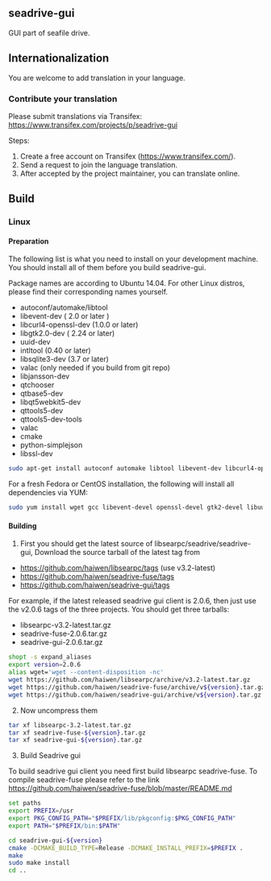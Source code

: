 ## seadrive-gui 

GUI part of seafile drive.

## Internationalization

You are welcome to add translation in your language.

### Contribute your translation

Please submit translations via Transifex: https://www.transifex.com/projects/p/seadrive-gui

Steps:

1. Create a free account on Transifex (https://www.transifex.com/).
2. Send a request to join the language translation.
3. After accepted by the project maintainer, you can translate online.

## Build

### Linux

#### Preparation

The following list is what you need to install on your development machine. You should install all of them before you build seadrive-gui.

Package names are according to Ubuntu 14.04. For other Linux distros, please find their corresponding names yourself.

* autoconf/automake/libtool
* libevent-dev ( 2.0 or later )
* libcurl4-openssl-dev  (1.0.0 or later)
* libgtk2.0-dev ( 2.24 or later)
* uuid-dev
* intltool (0.40 or later)
* libsqlite3-dev (3.7 or later)
* valac  (only needed if you build from git repo)
* libjansson-dev
* qtchooser
* qtbase5-dev
* libqt5webkit5-dev
* qttools5-dev
* qttools5-dev-tools
* valac
* cmake
* python-simplejson
* libssl-dev

```bash
sudo apt-get install autoconf automake libtool libevent-dev libcurl4-openssl-dev libgtk2.0-dev uuid-dev intltool libsqlite3-dev valac libjansson-dev cmake qtchooser qtbase5-dev libqt5webkit5-dev qttools5-dev qttools5-dev-tools libssl-dev
```

For a fresh Fedora or CentOS installation, the following will install all dependencies via YUM:

```bash
sudo yum install wget gcc libevent-devel openssl-devel gtk2-devel libuuid-devel sqlite-devel jansson-devel intltool cmake libtool vala gcc-c++ qt5-qtbase-devel qt5-qttools-devel qt5-qtwebkit-devel libcurl-devel openssl-devel
```

#### Building

1. First you should get the latest source of libsearpc/seadrive/seadrive-gui,
Download the source tarball of the latest tag from

* https://github.com/haiwen/libsearpc/tags (use v3.2-latest)
* https://github.com/haiwen/seadrive-fuse/tags
* https://github.com/haiwen/seadrive-gui/tags

For example, if the latest released seadrive gui client is 2.0.6, then just use the v2.0.6 tags of the three  projects. You should get three tarballs:

* libsearpc-v3.2-latest.tar.gz
* seadrive-fuse-2.0.6.tar.gz
* seadrive-gui-2.0.6.tar.gz

```bash
shopt -s expand_aliases
export version=2.0.6
alias wget='wget --content-disposition -nc'
wget https://github.com/haiwen/libsearpc/archive/v3.2-latest.tar.gz
wget https://github.com/haiwen/seadrive-fuse/archive/v${version}.tar.gz
wget https://github.com/haiwen/seadrive-gui/archive/v${version}.tar.gz
```

2. Now uncompress them

```bash
tar xf libsearpc-3.2-latest.tar.gz
tar xf seadrive-fuse-${version}.tar.gz
tar xf seadrive-gui-${version}.tar.gz
```

3. Build Seadrive gui

To build seadrive gui client you need first build libsearpc seadrive-fuse. To compile seadrive-fuse please refer to the link https://github.com/haiwen/seadrive-fuse/blob/master/README.md

```bash
set paths
export PREFIX=/usr
export PKG_CONFIG_PATH="$PREFIX/lib/pkgconfig:$PKG_CONFIG_PATH"
export PATH="$PREFIX/bin:$PATH"

cd seadrive-gui-${version}
cmake -DCMAKE_BUILD_TYPE=Release -DCMAKE_INSTALL_PREFIX=$PREFIX .
make
sudo make install
cd ..
```
